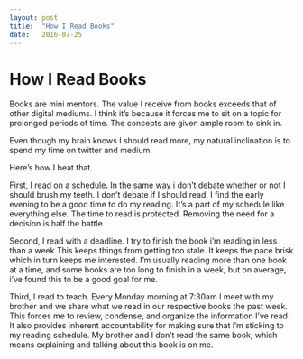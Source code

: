 ```yaml
---
layout: post
title:  "How I Read Books"
date:   2016-07-25
---
```


# How I Read Books

Books are mini mentors. The value I receive from books exceeds that of other digital mediums. I think it’s because it forces me to sit on a topic for prolonged periods of time. The concepts are given ample room to sink in.

Even though my brain knows I should read more, my natural inclination is to spend my time on twitter and medium.

Here’s how I beat that.

First, I read on a schedule. In the same way i don’t debate whether or not I should brush my teeth. I don’t debate if I should read. I find the early evening to be a good time to do my reading. It’s a part of my schedule like everything else. The time to read is protected. Removing the need for a decision is half the battle.

Second, I read with a deadline. I try to finish the book i’m reading in less than a week This keeps things from getting too stale. It keeps the pace brisk which in turn keeps me interested. I’m usually reading more than one book at a time, and some books are too long to finish in a week, but on average, i’ve found this to be a good goal for me.

Third, I read to teach. Every Monday morning at 7:30am I meet with my brother and we share what we read in our respective books the past week. This forces me to review, condense, and organize the information I’ve read. It also provides inherent accountability for making sure that i’m sticking to my reading schedule. My brother and I don’t read the same book, which means explaining and talking about this book is on me.
